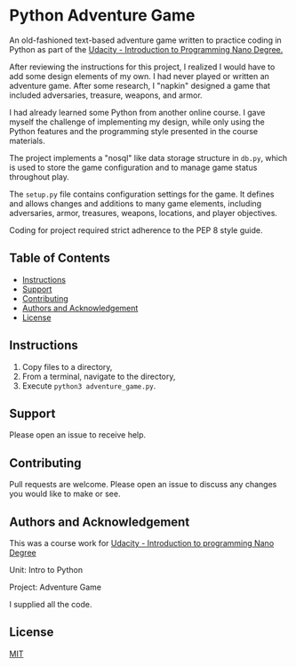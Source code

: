 # Python Adventure Game

An old-fashioned text-based adventure game written to practice coding in Python
as part of the [Udacity - Introduction to Programming Nano Degree.](https://www.udacity.com/course/intro-to-programming-nanodegree--nd000)

After reviewing the instructions for this project, I realized
I would have to add some design elements of my own. I had
never played or written an adventure game. After some
research, I "napkin" designed a game that included
adversaries, treasure, weapons, and armor.

I had already learned some Python from another online course. 
I gave myself the challenge of implementing my design, while only
using the Python features and the programming style presented 
in the course materials.

The project implements a "nosql" like data storage structure
in `db.py`, which is used to store the game configuration and to manage
game status throughout play.

The `setup.py` file contains configuration settings for the game. It 
defines and allows changes and additions to many game elements, including
adversaries, armor, treasures, weapons, locations, and player objectives.

Coding for project required strict adherence to the PEP 8 style guide.


## Table of Contents

* [Instructions](#instructions)
* [Support](#support)
* [Contributing](#contributing)
* [Authors and Acknowledgement](#authors-and-acknowledgement)
* [License](#license)


## Instructions

1. Copy files to a directory,
2. From a terminal, navigate to the directory, 
3. Execute `python3 adventure_game.py`.

## Support

Please open an issue to receive help. 


## Contributing

Pull requests are welcome. Please open an issue to discuss any changes you would like to make or see.


## Authors and Acknowledgement

This was a course work for [Udacity - Introduction to programming Nano Degree](https://www.udacity.com/course/intro-to-programming-nanodegree--nd000)

Unit: Intro to Python

Project: Adventure Game

I supplied all the code.


## License

[MIT](https://choosealicense.com/licenses/mit/)
